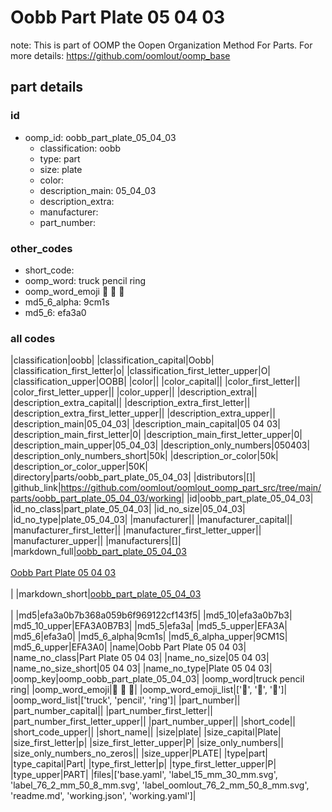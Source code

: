 # Oobb Part Plate 05 04 03  

note: This is part of OOMP the Oopen Organization Method For Parts. For more details: https://github.com/oomlout/oomp_base

##  part details





### id
* oomp_id: oobb_part_plate_05_04_03
  * classification: oobb
  * type: part
  * size: plate
  * color: 
  * description_main: 05_04_03
  * description_extra: 
  * manufacturer: 
  * part_number: 

### other_codes
* short_code: 
* oomp_word: truck pencil ring
* oomp_word_emoji :truck: :pencil: :ring:
* md5_6_alpha: 9cm1s
* md5_6: efa3a0

### all codes 
|classification|oobb|
|classification_capital|Oobb|
|classification_first_letter|o|
|classification_first_letter_upper|O|
|classification_upper|OOBB|
|color||
|color_capital||
|color_first_letter||
|color_first_letter_upper||
|color_upper||
|description_extra||
|description_extra_capital||
|description_extra_first_letter||
|description_extra_first_letter_upper||
|description_extra_upper||
|description_main|05_04_03|
|description_main_capital|05 04 03|
|description_main_first_letter|0|
|description_main_first_letter_upper|0|
|description_main_upper|05_04_03|
|description_only_numbers|050403|
|description_only_numbers_short|50k|
|description_or_color|50k|
|description_or_color_upper|50K|
|directory|parts/oobb_part_plate_05_04_03|
|distributors|[]|
|github_link|https://github.com/oomlout/oomlout_oomp_part_src/tree/main/parts/oobb_part_plate_05_04_03/working|
|id|oobb_part_plate_05_04_03|
|id_no_class|part_plate_05_04_03|
|id_no_size|05_04_03|
|id_no_type|plate_05_04_03|
|manufacturer||
|manufacturer_capital||
|manufacturer_first_letter||
|manufacturer_first_letter_upper||
|manufacturer_upper||
|manufacturers|[]|
|markdown_full|[oobb_part_plate_05_04_03](https://github.com/oomlout/oomlout_oomp_part_src/tree/main/parts/oobb_part_plate_05_04_03/working)<br>[](https://github.com/oomlout/oomlout_oomp_part_src/tree/main/parts/oobb_part_plate_05_04_03/working)<br>[Oobb Part Plate 05 04 03](https://github.com/oomlout/oomlout_oomp_part_src/tree/main/parts/oobb_part_plate_05_04_03/working)<br><br>|
|markdown_short|[oobb_part_plate_05_04_03](https://github.com/oomlout/oomlout_oomp_part_src/tree/main/parts/oobb_part_plate_05_04_03/working)<br><br>|
|md5|efa3a0b7b368a059b6f969122cf143f5|
|md5_10|efa3a0b7b3|
|md5_10_upper|EFA3A0B7B3|
|md5_5|efa3a|
|md5_5_upper|EFA3A|
|md5_6|efa3a0|
|md5_6_alpha|9cm1s|
|md5_6_alpha_upper|9CM1S|
|md5_6_upper|EFA3A0|
|name|Oobb Part Plate 05 04 03|
|name_no_class|Part Plate 05 04 03|
|name_no_size|05 04 03|
|name_no_size_short|05 04 03|
|name_no_type|Plate 05 04 03|
|oomp_key|oomp_oobb_part_plate_05_04_03|
|oomp_word|truck pencil ring|
|oomp_word_emoji|:truck: :pencil: :ring:|
|oomp_word_emoji_list|[':truck:', ':pencil:', ':ring:']|
|oomp_word_list|['truck', 'pencil', 'ring']|
|part_number||
|part_number_capital||
|part_number_first_letter||
|part_number_first_letter_upper||
|part_number_upper||
|short_code||
|short_code_upper||
|short_name||
|size|plate|
|size_capital|Plate|
|size_first_letter|p|
|size_first_letter_upper|P|
|size_only_numbers||
|size_only_numbers_no_zeros||
|size_upper|PLATE|
|type|part|
|type_capital|Part|
|type_first_letter|p|
|type_first_letter_upper|P|
|type_upper|PART|
|files|['base.yaml', 'label_15_mm_30_mm.svg', 'label_76_2_mm_50_8_mm.svg', 'label_oomlout_76_2_mm_50_8_mm.svg', 'readme.md', 'working.json', 'working.yaml']|

